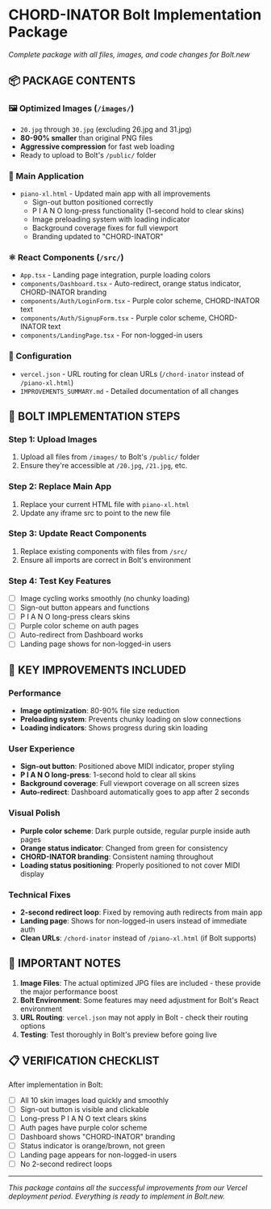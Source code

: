 # CHORD-INATOR Bolt Implementation Package
*Complete package with all files, images, and code changes for Bolt.new*

## 📦 PACKAGE CONTENTS

### 🖼️ Optimized Images (`/images/`)
- `20.jpg` through `30.jpg` (excluding 26.jpg and 31.jpg)
- **80-90% smaller** than original PNG files
- **Aggressive compression** for fast web loading
- Ready to upload to Bolt's `/public/` folder

### 🎹 Main Application
- `piano-xl.html` - Updated main app with all improvements
  - Sign-out button positioned correctly
  - P I A N O long-press functionality (1-second hold to clear skins)
  - Image preloading system with loading indicator
  - Background coverage fixes for full viewport
  - Branding updated to "CHORD-INATOR"

### ⚛️ React Components (`/src/`)
- `App.tsx` - Landing page integration, purple loading colors
- `components/Dashboard.tsx` - Auto-redirect, orange status indicator, CHORD-INATOR branding
- `components/Auth/LoginForm.tsx` - Purple color scheme, CHORD-INATOR text
- `components/Auth/SignupForm.tsx` - Purple color scheme, CHORD-INATOR text  
- `components/LandingPage.tsx` - For non-logged-in users

### 🔧 Configuration
- `vercel.json` - URL routing for clean URLs (`/chord-inator` instead of `/piano-xl.html`)
- `IMPROVEMENTS_SUMMARY.md` - Detailed documentation of all changes

## 🚀 BOLT IMPLEMENTATION STEPS

### Step 1: Upload Images
1. Upload all files from `/images/` to Bolt's `/public/` folder
2. Ensure they're accessible at `/20.jpg`, `/21.jpg`, etc.

### Step 2: Replace Main App
1. Replace your current HTML file with `piano-xl.html`
2. Update any iframe src to point to the new file

### Step 3: Update React Components
1. Replace existing components with files from `/src/`
2. Ensure all imports are correct in Bolt's environment

### Step 4: Test Key Features
- [ ] Image cycling works smoothly (no chunky loading)
- [ ] Sign-out button appears and functions
- [ ] P I A N O long-press clears skins
- [ ] Purple color scheme on auth pages
- [ ] Auto-redirect from Dashboard works
- [ ] Landing page shows for non-logged-in users

## 🎯 KEY IMPROVEMENTS INCLUDED

### Performance
- **Image optimization**: 80-90% file size reduction
- **Preloading system**: Prevents chunky loading on slow connections
- **Loading indicators**: Shows progress during skin loading

### User Experience  
- **Sign-out button**: Positioned above MIDI indicator, proper styling
- **P I A N O long-press**: 1-second hold to clear all skins
- **Background coverage**: Full viewport coverage on all screen sizes
- **Auto-redirect**: Dashboard automatically goes to app after 2 seconds

### Visual Polish
- **Purple color scheme**: Dark purple outside, regular purple inside auth pages
- **Orange status indicator**: Changed from green for consistency
- **CHORD-INATOR branding**: Consistent naming throughout
- **Loading status positioning**: Properly positioned to not cover MIDI display

### Technical Fixes
- **2-second redirect loop**: Fixed by removing auth redirects from main app
- **Landing page**: Shows for non-logged-in users instead of immediate auth
- **Clean URLs**: `/chord-inator` instead of `/piano-xl.html` (if Bolt supports)

## 🚨 IMPORTANT NOTES

1. **Image Files**: The actual optimized JPG files are included - these provide the major performance boost
2. **Bolt Environment**: Some features may need adjustment for Bolt's React environment
3. **URL Routing**: `vercel.json` may not apply in Bolt - check their routing options
4. **Testing**: Test thoroughly in Bolt's preview before going live

## 📋 VERIFICATION CHECKLIST

After implementation in Bolt:
- [ ] All 10 skin images load quickly and smoothly
- [ ] Sign-out button is visible and clickable
- [ ] Long-press P I A N O text clears skins
- [ ] Auth pages have purple color scheme
- [ ] Dashboard shows "CHORD-INATOR" branding
- [ ] Status indicator is orange/brown, not green
- [ ] Landing page appears for non-logged-in users
- [ ] No 2-second redirect loops

---

*This package contains all the successful improvements from our Vercel deployment period. Everything is ready to implement in Bolt.new.*
